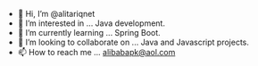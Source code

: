 - 👋 Hi, I’m @alitariqnet
- 👀 I’m interested in ... Java development.
- 🌱 I’m currently learning ... Spring Boot.
- 💞️ I’m looking to collaborate on ... Java and Javascript projects.
- 📫 How to reach me ... alibabapk@aol.com

<!---
alitariqnet/alitariqnet is a ✨ special ✨ repository because its `README.md` (this file) appears on your GitHub profile.
You can click the Preview link to take a look at your changes.
--->
